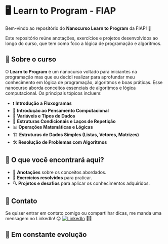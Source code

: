 # 🖥️ Learn to Program - FIAP

Bem-vindo ao repositório do **Nanocurso Learn to Program** da FIAP! 🚀

Este repositório reúne anotações, exercícios e projetos desenvolvidos ao longo do curso, que tem como foco a lógica de programação e algoritmos.

## 📌 Sobre o curso

O **Learn to Program** é um nanocurso voltado para iniciantes na programação mas que eu decidi realizar para aprofundar meu conhecimento em lógica de programação, algoritmos e boas práticas. Esse nanocurso aborda conceitos essenciais de algoritmos e lógica computacional. Os principais tópicos incluem:

- ❗  **Introdução a Fluxogramas**
- 🧠 **Introdução ao Pensamento Computacional**
- 🔢 **Variáveis e Tipos de Dados**
- 🔄 **Estruturas Condicionais e Laços de Repetição**
- 📊 **Operações Matemáticas e Lógicas**
- 🏗️ **Estruturas de Dados Simples (Listas, Vetores, Matrizes)**
- 🛠️ **Resolução de Problemas com Algoritmos**

## 📂 O que você encontrará aqui?

- 📑 **Anotações** sobre os conceitos abordados.
- 📝 **Exercícios resolvidos** para praticar.
- 🔍 **Projetos e desafios** para aplicar os conhecimentos adquiridos.

## 💬 Contato 
 
Se quiser entrar em contato comigo ou compartilhar dicas, me manda uma mensagem no LinkedIn! 😊
[![LinkedIn](https://img.shields.io/badge/LinkedIn-celoselado-blue?logo=linkedin)](https://www.linkedin.com/in/celoselado/) 🐱‍🚀

## 🚧 Em constante evolução